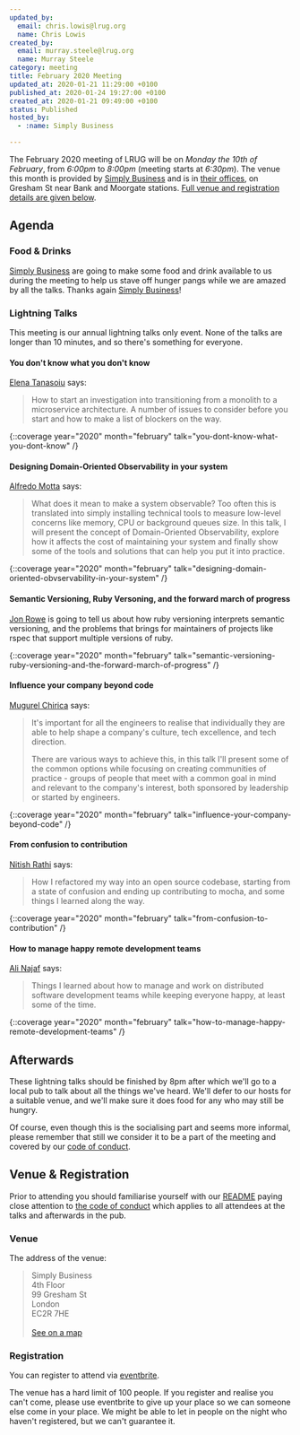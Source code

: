 ```yaml
---
updated_by:
  email: chris.lowis@lrug.org
  name: Chris Lowis
created_by:
  email: murray.steele@lrug.org
  name: Murray Steele
category: meeting
title: February 2020 Meeting
updated_at: 2020-01-21 11:29:00 +0100
published_at: 2020-01-24 19:27:00 +0100
created_at: 2020-01-21 09:49:00 +0100
status: Published
hosted_by:
  - :name: Simply Business

---
```


The February 2020 meeting of LRUG will be on *Monday the 10th of February*,
from _6:00pm_ to _8:00pm_ (meeting starts at _6:30pm_).  The venue this
month is provided by [Simply Business](https://www.simplybusiness.co.uk/)
and is in [their offices][simplybusiness-venue], on Gresham St near Bank
and Moorgate stations.  [Full venue and registration details are given
below](#feb20registration).

## Agenda

### Food & Drinks

[Simply Business](https://www.simplybusiness.co.uk/) are going to make
some food and drink available to us during the meeting to help us stave
off hunger pangs while we are amazed by all the talks. Thanks again
[Simply Business](https://www.simplybusiness.co.uk/)!

### Lightning Talks

This meeting is our annual lightning talks only event.  None of the talks
are longer than 10 minutes, and so there's something for everyone.

#### You don't know what you don't know

[Elena Tanasoiu](https://twitter.com/elenatanasoiu) says:

> How to start an investigation into transitioning from a monolith to a
> microservice architecture. A number of issues to consider before you
> start and how to make a list of blockers on the way.

{::coverage year="2020" month="february" talk="you-dont-know-what-you-dont-know" /}

#### Designing Domain-Oriented Observability in your system

[Alfredo Motta](https://twitter.com/mottalrd) says:

> What does it mean to make a system observable? Too often this is translated
> into simply installing technical tools to measure low-level concerns like
> memory, CPU or background queues size. In this talk, I will present the
> concept of Domain-Oriented Observability, explore how it affects the cost
> of maintaining your system and finally show some of the tools and solutions
> that can help you put it into practice.

{::coverage year="2020" month="february" talk="designing-domain-oriented-obvservability-in-your-system" /}

#### Semantic Versioning, Ruby Versoning, and the forward march of progress

[Jon Rowe](https://twitter.com/JonRowe) is going to tell us about how ruby
versioning interprets semantic versioning, and the problems that brings
for maintainers of projects like rspec that support multiple versions of
ruby.

{::coverage year="2020" month="february" talk="semantic-versioning-ruby-versioning-and-the-forward-march-of-progress" /}

#### Influence your company beyond code

[Mugurel Chirica](https://twitter.com/budmc29) says:

> It's important for all the engineers to realise that individually they are
> able to help shape a company's culture, tech excellence, and tech direction.
>
> There are various ways to achieve this, in this talk I'll present some of
> the common options while focusing on creating communities of practice -
> groups of people that meet with a common goal in mind and relevant to the
> company's interest, both sponsored by leadership or started by engineers.

{::coverage year="2020" month="february" talk="influence-your-company-beyond-code" /}

#### From confusion to contribution

[Nitish Rathi](https://twitter.com/latebound) says:

> How I refactored my way into an open source codebase, starting from a
> state of confusion and ending up contributing to mocha, and some things
> I learned along the way.

{::coverage year="2020" month="february" talk="from-confusion-to-contribution" /}

#### How to manage happy remote development teams

[Ali Najaf](https://twitter.com/alinajaf) says:

> Things I learned about how to manage and work on distributed
> software development teams while keeping everyone happy, at least some of
> the time.

{::coverage year="2020" month="february" talk="how-to-manage-happy-remote-development-teams" /}

## Afterwards

These lightning talks should be finished by 8pm after which we'll go to a
local pub to talk about all the things we've heard.  We'll defer to our
hosts for a suitable venue, and we'll make sure it does food for any who
may still be hungry.

Of course, even though this is the socialising part and seems more
informal, please remember that still we consider it to be a part of the
meeting and covered by our [code of conduct](http://readme.lrug.org/#code-of-conduct).


Venue & Registration <a name="feb20registration">&nbsp;</a>
-----------------------------------------------------------

Prior to attending you should familiarise yourself with our
[README](http://readme.lrug.org/) paying close attention to [the code of
conduct](http://readme.lrug.org/#code-of-conduct) which applies to
all attendees at the talks and afterwards in the pub.

### Venue

The address of the venue:

> Simply Business<br/>4th Floor<br/>99 Gresham St<br/>London<br/>EC2R 7HE<br/><br/>[See on a map][simplybusiness-venue]

### Registration

You can register to attend via [eventbrite][simplybusiness-event].

The venue has a hard limit of 100 people.  If you register and realise you
can't come, please use eventbrite to give up your place so we can someone
else come in your place.  We might be able to let in people on the night
who haven't registered, but we can't guarantee it.

[simplybusiness-venue]: https://goo.gl/maps/BRXZR9y98tSdjc8x7
[simplybusiness-event]: https://www.eventbrite.com/e/london-ruby-user-group-february-2020-meeting-tickets-90874033681
